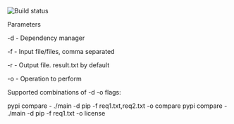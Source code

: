 
![Build status](https://travis-ci.com/shapovalex/dependency-analyzer.svg?branch=develop "Build status")

Parameters

-d - Dependency manager

-f - Input file/files, comma separated

-r - Output file. result.txt by default

-o - Operation to perform

Supported combinations of -d -o flags:

pypi compare - ./main -d pip -f req1.txt,req2.txt -o compare
pypi compare - ./main -d pip -f req1.txt -o license
 
